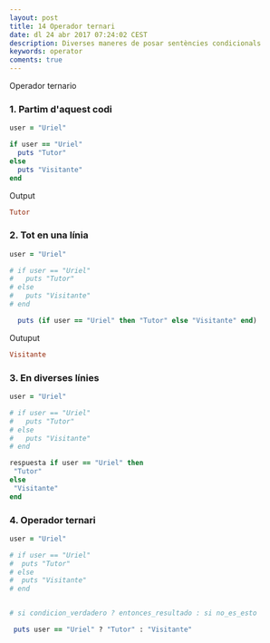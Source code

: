 ```yaml
---
layout: post
title: 14 Operador ternari
date: dl 24 abr 2017 07:24:02 CEST 
description: Diverses maneres de posar sentències condicionals
keywords: operator
coments: true
---
```


Operador ternario

### 1. Partim d'aquest codi

```ruby
user = "Uriel"

if user == "Uriel"
  puts "Tutor"
else
  puts "Visitante"
end
```
Output

```ruby
Tutor
```
### 2. Tot en una línia

```ruby
user = "Uriel"

# if user == "Uriel"
#   puts "Tutor"
# else
#   puts "Visitante"
# end

  puts (if user == "Uriel" then "Tutor" else "Visitante" end)
```

Outuput

```ruby
Visitante
```

### 3. En diverses línies

```ruby
user = "Uriel"

# if user == "Uriel"
#   puts "Tutor"
# else
#   puts "Visitante"
# end

respuesta if user == "Uriel" then 
 "Tutor"
else
 "Visitante"
end
```

### 4. Operador ternari

```ruby
user = "Uriel"

# if user == "Uriel"
#  puts "Tutor"
# else
#  puts "Visitante"
# end


# si condicion_verdadero ? entonces_resultado : si no_es_esto

 puts user == "Uriel" ? "Tutor" : "Visitante"
```
